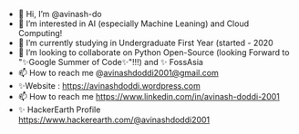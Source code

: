 - 👋 Hi, I’m @avinash-do
- 👀 I’m interested in AI (especially Machine Leaning) and Cloud Computing!
- 🌱 I’m currently studying in Undergraduate First Year (started - 2020
- 💞️ I’m looking to collaborate on Python Open-Source (looking Forward to "✨Google Summer of Code✨"!!!) and ✨ FossAsia
- 📫 How to reach me @avinashdoddi2001@gmail.com
- ✨Website : https://avinashdoddi.wordpress.com
- 📫 How to reach me https://www.linkedin.com/in/avinash-doddi-2001
- ✨ HackerEarth Profile https://www.hackerearth.com/@avinashdoddi2001

<!---
avinash-doddi/avinash-doddi is a ✨ special ✨ repository because its `README.md` (this file) appears on your GitHub profile.
You can click the Preview link to take a look at your changes.
--->
